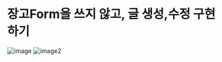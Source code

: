 # 장고Form을 쓰지 않고, 글 생성,수정 구현하기

![image](../docs/images/item_new.PNG)
![image2](../docs/images/item_edit.PNG)
